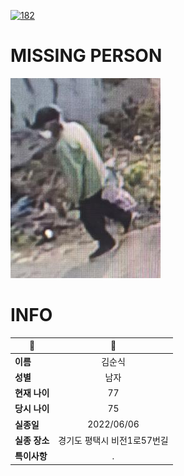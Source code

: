 [![182](https://img.shields.io/badge/%EC%8B%A4%EC%A2%85%EC%8B%A0%EA%B3%A0%EB%8A%94%20%EA%B5%AD%EB%B2%88%EC%97%86%EC%9D%B4-182-blue)](http://safe182.go.kr/index.do)

# MISSING PERSON

<img src="./missing_person.jpg">

# INFO

|🔑|💎|
|--|:--:|
|**이름**|김순식|
|**성별**|남자|
|**현재 나이**|77|
|**당시 나이**|75|
|**실종일**|2022/06/06|
|**실종 장소**|경기도 평택시 비전1로57번길 |
|**특이사항**|.|
